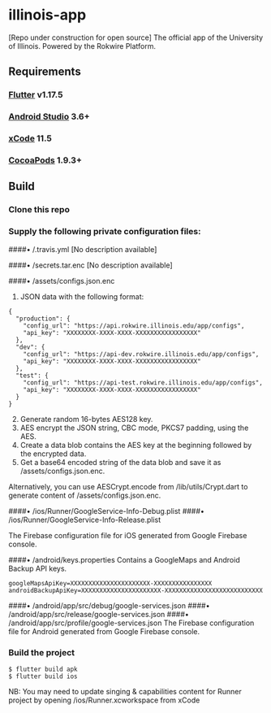 # illinois-app
[Repo under construction for open source] The official app of the University of Illinois. Powered by the Rokwire Platform.

## Requirements

### [Flutter](https://flutter.dev/docs/get-started/install) v1.17.5

### [Android Studio](https://developer.android.com/studio) 3.6+

### [xCode](https://apps.apple.com/us/app/xcode/id497799835) 11.5

### [CocoaPods](https://guides.cocoapods.org/using/getting-started.html) 1.9.3+


## Build


### Clone this repo

### Supply the following private configuration files:

####• /.travis.yml
[No description available]


####• /secrets.tar.enc
[No description available]

####• /assets/configs.json.enc
1. JSON data with the following format:
```
{
  "production": {
    "config_url": "https://api.rokwire.illinois.edu/app/configs",
    "api_key": "XXXXXXXX-XXXX-XXXX-XXXXXXXXXXXXXXXXX"
  },
  "dev": {
    "config_url": "https://api-dev.rokwire.illinois.edu/app/configs",
    "api_key": "XXXXXXXX-XXXX-XXXX-XXXXXXXXXXXXXXXXX"
  },
  "test": {
    "config_url": "https://api-test.rokwire.illinois.edu/app/configs",
    "api_key": "XXXXXXXX-XXXX-XXXX-XXXXXXXXXXXXXXXXX"
  }
}
```
2. Generate random 16-bytes AES128 key.
3. AES encrypt the JSON string, CBC mode, PKCS7 padding, using the AES.
4. Create a data blob contains the AES key at the beginning followed by the encrypted data.
5. Get a base64 encoded string of the data blob and save it as /assets/configs.json.enc.

Alternatively, you can use AESCrypt.encode from /lib/utils/Crypt.dart to generate content of /assets/configs.json.enc.

####• /ios/Runner/GoogleService-Info-Debug.plist
####• /ios/Runner/GoogleService-Info-Release.plist

The Firebase configuration file for iOS generated from Google Firebase console.

####• /android/keys.properties
Contains a GoogleMaps and Android Backup API keys.
```
googleMapsApiKey=XXXXXXXXXXXXXXXXXXXXXX-XXXXXXXXXXXXXXXX
androidBackupApiKey=XXXXXXXXXXXXXXXXXXXXXX-XXXXXXXXXXXXXXXXXXXXXXXXXXX
```

####• /android/app/src/debug/google-services.json
####• /android/app/src/release/google-services.json
####• /android/app/src/profile/google-services.json
The Firebase configuration file for Android generated from Google Firebase console.

### Build the project

```
$ flutter build apk
$ flutter build ios
```
NB: You may need to update singing & capabilities content for Runner project by opening /ios/Runner.xcworkspace from xCode

